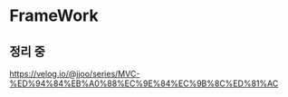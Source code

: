 # FrameWork

## 정리 중

https://velog.io/@jjoo/series/MVC-%ED%94%84%EB%A0%88%EC%9E%84%EC%9B%8C%ED%81%AC
